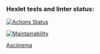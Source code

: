 ### Hexlet tests and linter status:
[![Actions Status](https://github.com/Katalistik/frontend-project-lvl1/workflows/hexlet-check/badge.svg)](https://github.com/Katalistik/frontend-project-lvl1/actions)

[![Maintainability](https://api.codeclimate.com/v1/badges/23e5b0cf59946ebb309f/maintainability)](https://codeclimate.com/github/Katalistik/frontend-project-lvl1/maintainability)

[Asciinema](https://asciinema.org/a/G7xaCcMko0NYsquMEU8wKbp25)